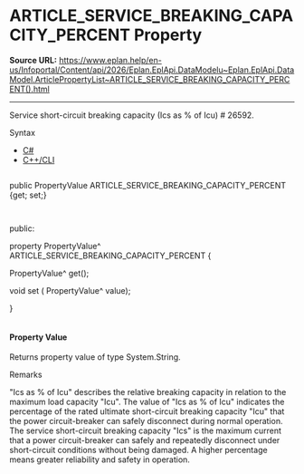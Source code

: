 # ARTICLE_SERVICE_BREAKING_CAPACITY_PERCENT Property

**Source URL:** https://www.eplan.help/en-us/Infoportal/Content/api/2026/Eplan.EplApi.DataModelu~Eplan.EplApi.DataModel.ArticlePropertyList~ARTICLE_SERVICE_BREAKING_CAPACITY_PERCENT().html

---

Service short-circuit breaking capacity (Ics as % of Icu) # 26592.

Syntax

- [C#](#i-syntax-CS)
- [C++/CLI](#i-syntax-CPP2005)

```
```
public PropertyValue ARTICLE_SERVICE_BREAKING_CAPACITY_PERCENT {get; set;}
```
```

```
```
public:

property PropertyValue^ ARTICLE_SERVICE_BREAKING_CAPACITY_PERCENT {

   PropertyValue^ get();

   void set (    PropertyValue^ value);

}
```
```

#### Property Value

Returns property value of type System.String.

Remarks

"Ics as % of Icu" describes the relative breaking capacity in relation to the maximum load capacity "Icu". The value of "Ics as % of Icu" indicates the percentage of the rated ultimate short-circuit breaking capacity "Icu" that the power circuit-breaker can safely disconnect during normal operation. The service short-circuit breaking capacity "Ics" is the maximum current that a power circuit-breaker can safely and repeatedly disconnect under short-circuit conditions without being damaged. A higher percentage means greater reliability and safety in operation.
